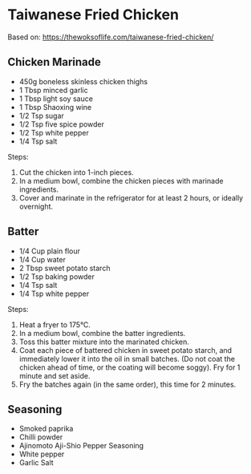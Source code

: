 # Taiwanese Fried Chicken

Based on: https://thewoksoflife.com/taiwanese-fried-chicken/

## Chicken Marinade

- 450g boneless skinless chicken thighs
- 1 Tbsp minced garlic
- 1 Tbsp light soy sauce
- 1 Tbsp Shaoxing wine
- 1/2 Tsp sugar
- 1/2 Tsp five spice powder
- 1/2 Tsp white pepper
- 1/4 Tsp salt

Steps: 

1. Cut the chicken into 1-inch pieces.
2. In a medium bowl, combine the chicken pieces with marinade ingredients.
3. Cover and marinate in the refrigerator for at least 2 hours, or ideally overnight.

## Batter

- 1/4 Cup plain flour
- 1/4 Cup water
- 2 Tbsp sweet potato starch
- 1/2 Tsp baking powder
- 1/4 Tsp salt
- 1/4 Tsp white pepper

Steps:

1. Heat a fryer to 175°C.
2. In a medium bowl, combine the batter ingredients. 
3. Toss this batter mixture into the marinated chicken.
4. Coat each piece of battered chicken in sweet potato starch, and immediately lower it into the oil in small batches.
   (Do not coat the chicken ahead of time, or the coating will become soggy). Fry for 1 minute and set aside.
5. Fry the batches again (in the same order), this time for 2 minutes.

## Seasoning

- Smoked paprika
- Chilli powder
- Ajinomoto Aji-Shio Pepper Seasoning
- White pepper
- Garlic Salt
